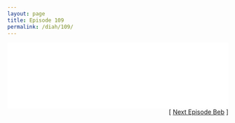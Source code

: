```yaml
---
layout: page
title: Episode 109
permalink: /diah/109/
---
```


<iframe allowfullscreen="true" frameborder="0" style="width:100%;" marginheight="0" marginwidth="0" mozallowfullscreen="true" scrolling="NO" src="//gdriveplayer.us/embed2.php?link=6WxMo2jwmC6HsaX1G9OAmwFM4qeSi%252FOrHw6zxucjuZotao%252BP2h18ilR9L8Vp2jg2nju6npbrRM%252FG%252FZZzVOVEqwIkgPVQJK86SMbOuy%252Byqol84eekdgN3tmyBK35uRvkKwgTm%252FFF0xqkSmz6BCKqZem7fVhu%252FtlJDsYwebM2%252Fiz8%252FrB9pcyI80x7tdQ2hfTrO8kdV5hAN4Sa252OtoSHPg9&amp;no_adult=yes" webkitallowfullscreen="true"></iframe>

<div align="right">[ <a href="/diah/110/">Next Episode Beb</a> ]</div>

